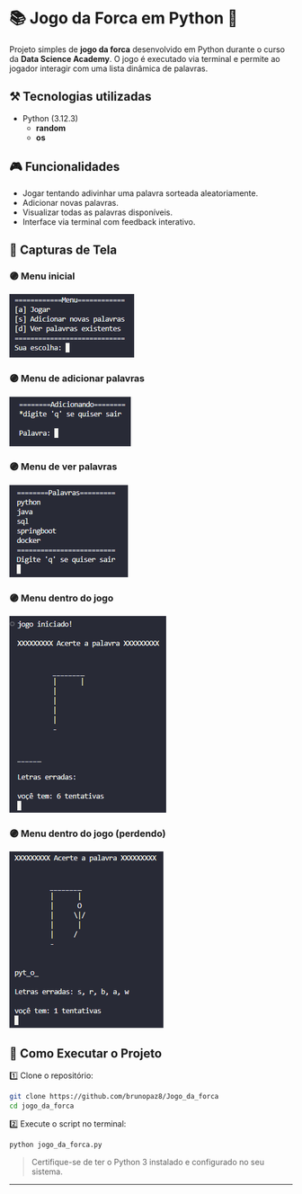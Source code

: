 # 📚 Jogo da Forca em Python 🐍

Projeto simples de **jogo da forca** desenvolvido em Python durante o curso da **Data Science Academy**. O jogo é executado via terminal e permite ao jogador interagir com uma lista dinâmica de palavras.

## **⚒️ Tecnologias utilizadas**

* Python (3.12.3)
  - **random**
  - **os**

## 🎮 Funcionalidades

* Jogar tentando adivinhar uma palavra sorteada aleatoriamente.
* Adicionar novas palavras.
* Visualizar todas as palavras disponíveis.
* Interface via terminal com feedback interativo.

## 📸 Capturas de Tela
### 🟣 Menu inicial
<img src='imgs/menu_inicial.png'>

### 🟣 Menu de adicionar palavras
<img src='imgs/menu_adicionando.png'>

### 🟣 Menu de ver palavras
<img src='imgs/menu_palavras.png'>

### 🟣 Menu dentro do jogo
<img src='imgs/ingame.png'>

### 🟣 Menu dentro do jogo (perdendo)
<img src='imgs/ingame_losing.png'>

## 🚀 Como Executar o Projeto

1️⃣ Clone o repositório:

```bash
git clone https://github.com/brunopaz8/Jogo_da_forca
cd jogo_da_forca
```

2️⃣ Execute o script no terminal:

```bash
python jogo_da_forca.py
```

> Certifique-se de ter o Python 3 instalado e configurado no seu sistema.

---


